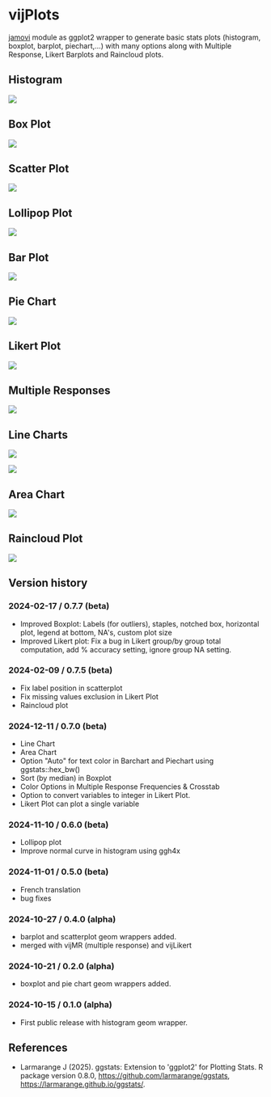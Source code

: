 # vijPlots

[jamovi](https://www.jamovi.org) module as ggplot2 wrapper to generate basic stats plots (histogram, boxplot, barplot, piechart,...) with many options along with Multiple Response, Likert Barplots and Raincloud plots.

## Histogram

![](img/hist.jpg)

## Box Plot

![](img/box.jpg)

## Scatter Plot

![](img/scatter.jpg)

## Lollipop Plot

![](img/lollipop.jpg)

## Bar Plot

![](img/bar.jpg)

## Pie Chart

![](img/pie.jpg)

## Likert Plot

![](img/likert.jpg)

## Multiple Responses

![](img/mr.jpg)

## Line Charts

![](img/linechart1.jpg)

![](img/linechart2.jpg)

## Area Chart

![](img/areachart.jpg)

## Raincloud Plot

![](img/raincloud.jpg)

## Version history

### 2024-02-17 / 0.7.7 (beta)

-   Improved Boxplot: Labels (for outliers), staples, notched box, horizontal plot, legend at bottom, NA's, custom plot size
-   Improved Likert plot: Fix a bug in Likert group/by group total computation, add % accuracy setting, ignore group NA setting.

### 2024-02-09 / 0.7.5 (beta)

-   Fix label position in scatterplot
-   Fix missing values exclusion in Likert Plot
-   Raincloud plot

### 2024-12-11 / 0.7.0 (beta)

-   Line Chart
-   Area Chart
-   Option "Auto" for text color in Barchart and Piechart using ggstats::hex_bw()
-   Sort (by median) in Boxplot
-   Color Options in Multiple Response Frequencies & Crosstab
-   Option to convert variables to integer in Likert Plot.
-   Likert Plot can plot a single variable

### 2024-11-10 / 0.6.0 (beta)

-   Lollipop plot
-   Improve normal curve in histogram using ggh4x

### 2024-11-01 / 0.5.0 (beta)

-   French translation
-   bug fixes

### 2024-10-27 / 0.4.0 (alpha)

-   barplot and scatterplot geom wrappers added.
-   merged with vijMR (multiple response) and vijLikert

### 2024-10-21 / 0.2.0 (alpha)

-   boxplot and pie chart geom wrappers added.

### 2024-10-15 / 0.1.0 (alpha)

-   First public release with histogram geom wrapper.

## References

-   Larmarange J (2025). ggstats: Extension to 'ggplot2' for Plotting Stats. R package version 0.8.0, <https://github.com/larmarange/ggstats>, <https://larmarange.github.io/ggstats/>.

